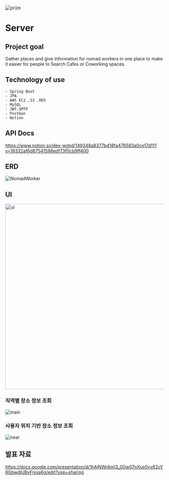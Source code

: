 ![prize](https://user-images.githubusercontent.com/37647483/197382522-933b0f10-f255-4bca-bcd8-f747bc027c30.jpg)
# Server
## Project goal

Gather places and give information for nomad workers in one place to make it easier for people to Search Cafes or Coworking spaces.

## Technology of use

    - Spring Boot
    - JPA
    - AWS EC2 ,S3 ,RDS
    - MySQL
    - JWT,SMTP
    - Postman
    - Notion

## API Docs
https://www.notion.so/dev-wotjd/149348a8377b418fa476583a0ce17d11?v=19332af6d87541598edf73f0cb9ff400

## ERD

![NomadWorker](https://user-images.githubusercontent.com/37647483/190629790-cd24da1d-fb7c-43ab-9b1b-43600af2cf86.png)


## UI
<img width="590" alt="ui" src="https://github.com/HUFSummer-Hackathon/Server/assets/37647483/876bb78b-7c41-4779-a938-dffb9da2bd34">

### 직역별 장소 정보 조회

![main](https://github.com/HUFSummer-Hackathon/Server/assets/37647483/fa54cd79-eab8-4aee-82b5-62df6f655ab9)

### 사용자 위치 기반 장소 정보 조회

![near](https://github.com/HUFSummer-Hackathon/Server/assets/37647483/65dc8942-13d6-4aae-af39-d9468640dc01)


## 발표 자료 
https://docs.google.com/presentation/d/1hAjNWrAml3_G0w07oXus0vv82cY6GbwdiUByFnjsa6g/edit?usp=sharing
